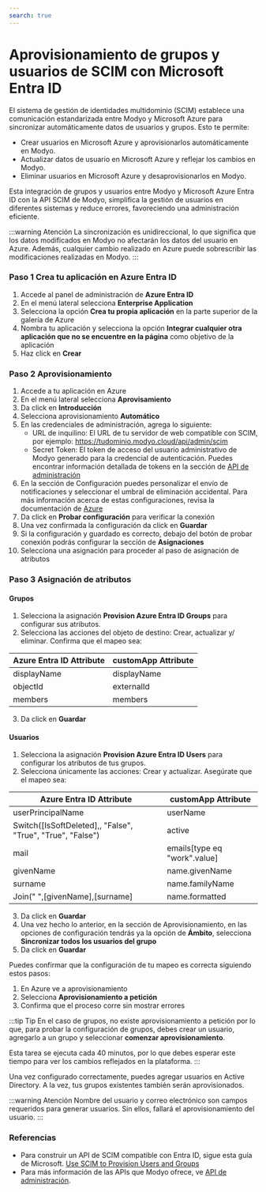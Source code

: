 ```yaml
---
search: true
---
```


# Aprovisionamiento de grupos y usuarios de SCIM con Microsoft Entra ID

El sistema de gestión de identidades multidominio (SCIM) establece una comunicación estandarizada entre Modyo y Microsoft Azure para sincronizar automáticamente datos de usuarios y grupos. Esto te permite:
- Crear usuarios en Microsoft Azure y aprovisionarlos automáticamente en Modyo.
- Actualizar datos de usuario en Microsoft Azure y reflejar los cambios en Modyo.
- Eliminar usuarios en Microsoft Azure y desaprovisionarlos en Modyo.

Esta integración de grupos y usuarios entre Modyo y Microsoft Azure Entra ID con la API SCIM de Modyo, simplifica la gestión de usuarios en diferentes sistemas y reduce errores, favoreciendo una administración eficiente.

:::warning Atención
La sincronización es unidireccional, lo que significa que los datos modificados en Modyo no afectarán los datos del usuario en Azure. Además, cualquier cambio realizado en Azure puede sobrescribir las modificaciones realizadas en Modyo.
:::


### Paso 1 Crea tu aplicación en Azure Entra ID
1. Accede al panel de administración de **Azure Entra ID**
1. En el menú lateral selecciona **Enterprise Application**
1. Selecciona la opción **Crea tu propia aplicación** en la parte superior de la galería de Azure
1. Nombra tu aplicación y selecciona la opción **Integrar cualquier otra aplicación que no se encuentre en la página** como objetivo de la aplicación
1. Haz click en **Crear**

### Paso 2 Aprovisionamiento
1. Accede a tu aplicación en Azure
2. En el menú lateral selecciona **Aprovisamiento**
3. Da click en **Introducción**
4. Selecciona aprovisionamiento **Automático**
5. En las credenciales de administración, agrega lo siguiente:
	- URL de inquilino: El URL de tu servidor de web compatible con SCIM, por ejemplo: https://tudominio.modyo.cloud/api/admin/scim
	- Secret Token: El token de acceso del usuario administrativo de Modyo generado para la credencial de autenticación. Puedes encontrar información detallada de tokens en la sección de [API de administración](https://docs.modyo.com/es/platform/core/api#bearer-token)
6. En la sección de Configuración puedes personalizar el envío de notificaciones y seleccionar el umbral de eliminación accidental. Para más información acerca de estas configuraciones, revisa la documentación de [Azure](https://learn.microsoft.com/es-es/azure/active-directory/app-provisioning/user-provisioning)
7. Da click en **Probar configuración** para verificar la conexión
8. Una vez confirmada la configuración da click en **Guardar**
8. Si la configuración y guardado es correcto, debajo del botón de probar conexión podrás configurar la sección de **Asignaciones**
9. Selecciona una asignación para proceder al paso de asignación de atributos

### Paso 3 Asignación de atributos
#### Grupos
1. Selecciona la asignación **Provision Azure Entra ID Groups** para configurar sus atributos.
2. Selecciona las acciones del objeto de destino: Crear, actualizar y/ eliminar. Confirma que el mapeo sea:

| Azure Entra ID Attribute | customApp Attribute |
| ------------------------------- | ------------------ |
| displayName | displayName |
| objectId | externalId |
| members| members |
3. Da click en **Guardar**

#### Usuarios
1. Selecciona la asignación **Provision Azure Entra ID Users** para configurar los atributos de tus grupos.
2. Selecciona únicamente las acciones: Crear y actualizar. Asegúrate que el mapeo sea:

| Azure Entra ID Attribute | customApp Attribute |
| ------------------------------- | ------------------ |
| userPrincipalName | userName |
| Switch([IsSoftDeleted],, "False", "True", "True", "False") | active |
| mail| emails[type eq "work".value] |
| givenName| name.givenName|
| surname  |name.familyName|
| Join(" ",[givenName],[surname]| name.formatted|
3. Da click en **Guardar**
4. Una vez hecho lo anterior, en la sección de Aprovisionamiento, en las opciones de configuración tendrás ya la opción de **Ámbito**, selecciona **Sincronizar todos los usuarios del grupo**
5. Da click en **Guardar**

Puedes confirmar que la configuración de tu mapeo es correcta siguiendo estos pasos:
1. En Azure ve a aprovisionamiento
2. Selecciona **Aprovisionamiento a petición**
3. Confirma que el proceso corre sin mostrar errores

:::tip Tip
En el caso de grupos, no existe aprovisionamiento a petición por lo que, para probar la configuración de grupos, debes crear un usuario, agregarlo a un grupo y seleccionar **comenzar aprovisionamiento**.

Esta tarea se ejecuta cada 40 minutos, por lo que debes esperar este tiempo para ver los cambios reflejados en la plataforma.
:::

Una vez configurado correctamente, puedes agregar usuarios en Active Directory. A la vez, tus grupos existentes también serán aprovisionados.

:::warning Atención
Nombre del usuario y correo electrónico son campos requeridos para generar usuarios. Sin ellos, fallará el aprovisionamiento del usuario.
:::


### Referencias
- Para construir un API de SCIM compatible con Entra ID, sigue esta guía de Microsoft. [Use SCIM to Provision Users and Groups](https://docs.microsoft.com/en-us/azure/active-directory/app-provisioning/use-scim-to-provision-users-and-groups)
- Para más información de las APIs que Modyo ofrece, ve [API de administración](https://docs.modyo.com/es/platform/core/api).